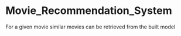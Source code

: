 # Movie_Recommendation_System
For a given movie similar movies can be retrieved from the built model
